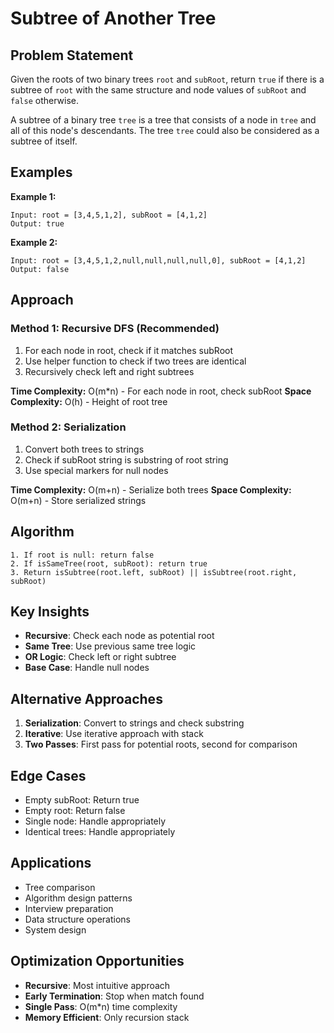 # Subtree of Another Tree

## Problem Statement

Given the roots of two binary trees `root` and `subRoot`, return `true` if there is a subtree of `root` with the same structure and node values of `subRoot` and `false` otherwise.

A subtree of a binary tree `tree` is a tree that consists of a node in `tree` and all of this node's descendants. The tree `tree` could also be considered as a subtree of itself.

## Examples

**Example 1:**
```
Input: root = [3,4,5,1,2], subRoot = [4,1,2]
Output: true
```

**Example 2:**
```
Input: root = [3,4,5,1,2,null,null,null,null,0], subRoot = [4,1,2]
Output: false
```

## Approach

### Method 1: Recursive DFS (Recommended)
1. For each node in root, check if it matches subRoot
2. Use helper function to check if two trees are identical
3. Recursively check left and right subtrees

**Time Complexity:** O(m*n) - For each node in root, check subRoot
**Space Complexity:** O(h) - Height of root tree

### Method 2: Serialization
1. Convert both trees to strings
2. Check if subRoot string is substring of root string
3. Use special markers for null nodes

**Time Complexity:** O(m+n) - Serialize both trees
**Space Complexity:** O(m+n) - Store serialized strings

## Algorithm

```
1. If root is null: return false
2. If isSameTree(root, subRoot): return true
3. Return isSubtree(root.left, subRoot) || isSubtree(root.right, subRoot)
```

## Key Insights

- **Recursive**: Check each node as potential root
- **Same Tree**: Use previous same tree logic
- **OR Logic**: Check left or right subtree
- **Base Case**: Handle null nodes

## Alternative Approaches

1. **Serialization**: Convert to strings and check substring
2. **Iterative**: Use iterative approach with stack
3. **Two Passes**: First pass for potential roots, second for comparison

## Edge Cases

- Empty subRoot: Return true
- Empty root: Return false
- Single node: Handle appropriately
- Identical trees: Handle appropriately

## Applications

- Tree comparison
- Algorithm design patterns
- Interview preparation
- Data structure operations
- System design

## Optimization Opportunities

- **Recursive**: Most intuitive approach
- **Early Termination**: Stop when match found
- **Single Pass**: O(m*n) time complexity
- **Memory Efficient**: Only recursion stack
